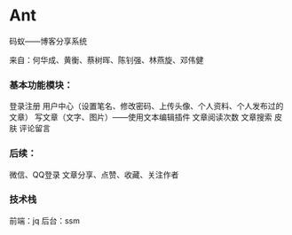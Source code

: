 # Ant
码蚁——博客分享系统

来自：何华成、黄衡、蔡树晖、陈钊强、林燕旋、邓伟健

### 基本功能模块：
登录注册
用户中心（设置笔名、修改密码、上传头像、个人资料、个人发布过的文章）
写文章（文字、图片）——使用文本编辑插件
文章阅读次数
文章搜索
皮肤
评论留言

### 后续：
微信、QQ登录
文章分享、点赞、收藏、关注作者


### 技术栈
前端：jq
后台：ssm
